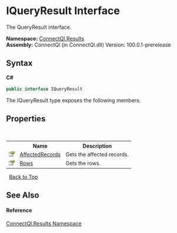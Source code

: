 # IQueryResult Interface
 

The QueryResult interface.

**Namespace:**&nbsp;<a href="N_ConnectQl_Results">ConnectQl.Results</a><br />**Assembly:**&nbsp;ConnectQl (in ConnectQl.dll) Version: 100.0.1-prerelease

## Syntax

**C#**<br />
``` C#
public interface IQueryResult
```

The IQueryResult type exposes the following members.


## Properties
&nbsp;<table><tr><th></th><th>Name</th><th>Description</th></tr><tr><td>![Public property](media/pubproperty.gif "Public property")</td><td><a href="P_ConnectQl_Results_IQueryResult_AffectedRecords">AffectedRecords</a></td><td>
Gets the affected records.</td></tr><tr><td>![Public property](media/pubproperty.gif "Public property")</td><td><a href="P_ConnectQl_Results_IQueryResult_Rows">Rows</a></td><td>
Gets the rows.</td></tr></table>&nbsp;
<a href="#iqueryresult-interface">Back to Top</a>

## See Also


#### Reference
<a href="N_ConnectQl_Results">ConnectQl.Results Namespace</a><br />